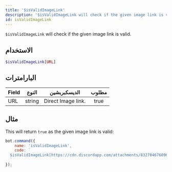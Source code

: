 ```yaml
---
title: '$isValidImageLink'
description: '$isValidImageLink will check if the given image link is valid.'
id: isValidImageLink
---
```


`$isValidImageLink` will check if the given image link is valid.

## الاستخدام

```php
$isValidImageLink[URL]
```

## البارامترات

| Field | النوع  | الديسكبربشين       | مطلوب |
| ----- | ------ | ------------------ |:-----:|
| URL   | string | Direct Image link. | true  |

## مثال

This will return `true` as the given image link is valid:

```javascript
bot.command({
    name: 'isValidImageLink',
    code: `
  $isValidImageLink[https://cdn.discordapp.com/attachments/832704676096245800/1058914808109486221/Screenshot_2022-12-31_at_8.08.57_PM.png]
  `
});
```
